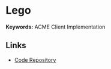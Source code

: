 # Lego

**Keywords:** ACME Client Implementation

## Links

- [Code Repository](https://github.com/go-acme/lego)
